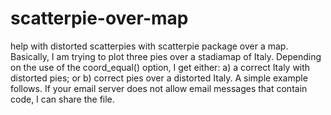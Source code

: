 # scatterpie-over-map
help with distorted scatterpies with scatterpie package over a map. Basically, I am trying to plot three pies over a stadiamap of Italy. Depending on the use of the coord_equal() option, I get either: a) a correct Italy with distorted pies; or b) correct pies over a distorted Italy.  A simple example follows. If your email server does not allow email messages that contain code, I can share the file.
